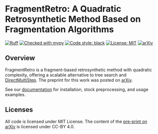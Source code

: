 # FragmentRetro: A Quadratic Retrosynthetic Method Based on Fragmentation Algorithms

[![Ruff](https://img.shields.io/endpoint?url=https://raw.githubusercontent.com/astral-sh/ruff/main/assets/badge/v2.json)](https://github.com/astral-sh/ruff)
[![Checked with mypy](https://www.mypy-lang.org/static/mypy_badge.svg)](https://mypy-lang.org/)
[![Code style: black](https://img.shields.io/badge/code%20style-black-000000.svg)](https://github.com/psf/black)
[![License: MIT](https://img.shields.io/badge/License-MIT-yellow.svg)](./LICENSE)
[![arXiv](https://img.shields.io/badge/arXiv-xxx.svg)](https://arxiv.org/abs/xxx)

## Overview

FragmentRetro is a fragment-based retrosynthetic method with quadratic complexity, offering a scalable alternative to tree search and [DirectMultiStep](https://github.com/batistagroup/DirectMultiStep/tree/main). The preprint for this work was posted on [arXiv](https://arxiv.org/abs/xxx).

See our [documentation](./docs/index.md) for installation, stock preprocessing, and usage examples.

## Licenses

All code is licensed under MIT License. The content of the [pre-print on arXiv](https://arxiv.org/abs/xxx) is licensed under CC-BY 4.0.
